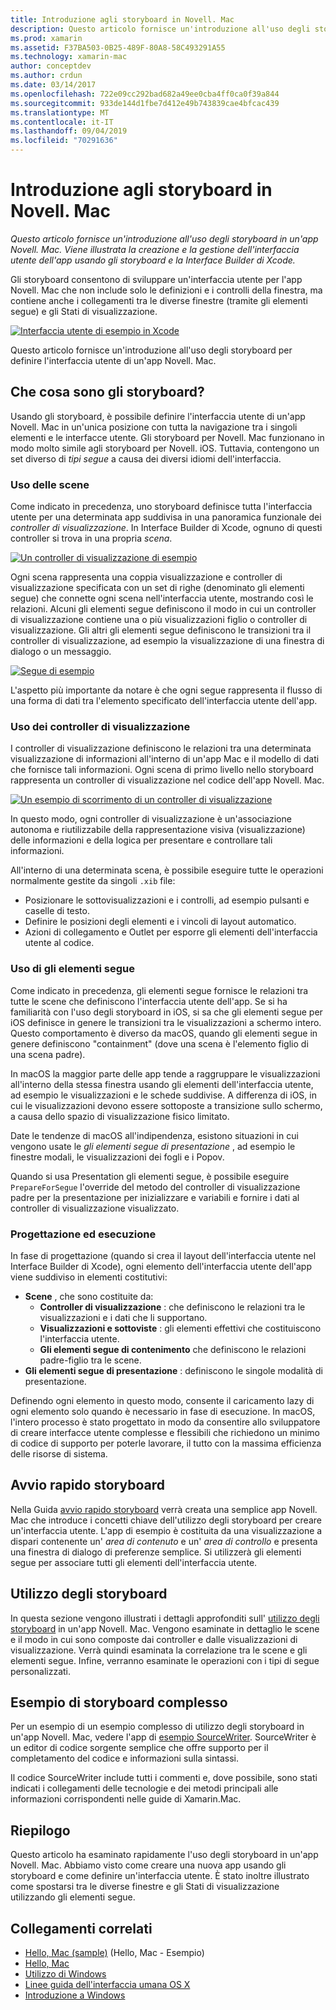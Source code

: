 ```yaml
---
title: Introduzione agli storyboard in Novell. Mac
description: Questo articolo fornisce un'introduzione all'uso degli storyboard in un'app Novell. Mac. Viene descritto come creare e gestire l'interfaccia utente dell'app usando gli storyboard e Interface Builder di Xcode.
ms.prod: xamarin
ms.assetid: F37BA503-0B25-489F-80A8-58C493291A55
ms.technology: xamarin-mac
author: conceptdev
ms.author: crdun
ms.date: 03/14/2017
ms.openlocfilehash: 722e09cc292bad682a49ee0cba4ff0ca0f39a844
ms.sourcegitcommit: 933de144d1fbe7d412e49b743839cae4bfcac439
ms.translationtype: MT
ms.contentlocale: it-IT
ms.lasthandoff: 09/04/2019
ms.locfileid: "70291636"
---
```

# <a name="introduction-to-storyboards-in-xamarinmac"></a>Introduzione agli storyboard in Novell. Mac

_Questo articolo fornisce un'introduzione all'uso degli storyboard in un'app Novell. Mac. Viene illustrata la creazione e la gestione dell'interfaccia utente dell'app usando gli storyboard e la Interface Builder di Xcode._

Gli storyboard consentono di sviluppare un'interfaccia utente per l'app Novell. Mac che non include solo le definizioni e i controlli della finestra, ma contiene anche i collegamenti tra le diverse finestre (tramite gli elementi segue) e gli Stati di visualizzazione.

[![](images/intro01.png "Interfaccia utente di esempio in Xcode")](images/intro01.png#lightbox)

Questo articolo fornisce un'introduzione all'uso degli storyboard per definire l'interfaccia utente di un'app Novell. Mac.

<a name="What-are-Storyboards" />

## <a name="what-are-storyboards"></a>Che cosa sono gli storyboard?

Usando gli storyboard, è possibile definire l'interfaccia utente di un'app Novell. Mac in un'unica posizione con tutta la navigazione tra i singoli elementi e le interfacce utente. Gli storyboard per Novell. Mac funzionano in modo molto simile agli storyboard per Novell. iOS. Tuttavia, contengono un set diverso di _tipi segue_ a causa dei diversi idiomi dell'interfaccia.

<a name="Working-with-Scenes" />

### <a name="working-with-scenes"></a>Uso delle scene

Come indicato in precedenza, uno storyboard definisce tutta l'interfaccia utente per una determinata app suddivisa in una panoramica funzionale dei _controller di visualizzazione_. In Interface Builder di Xcode, ognuno di questi controller si trova in una propria _scena_.

[![](images/intro02.png "Un controller di visualizzazione di esempio")](images/intro02.png#lightbox)

Ogni scena rappresenta una coppia visualizzazione e controller di visualizzazione specificata con un set di righe (denominato gli elementi segue) che connette ogni scena nell'interfaccia utente, mostrando così le relazioni. Alcuni gli elementi segue definiscono il modo in cui un controller di visualizzazione contiene una o più visualizzazioni figlio o controller di visualizzazione. Gli altri gli elementi segue definiscono le transizioni tra il controller di visualizzazione, ad esempio la visualizzazione di una finestra di dialogo o un messaggio. 

[![](images/intro03.png "Segue di esempio")](images/intro03.png#lightbox)

L'aspetto più importante da notare è che ogni segue rappresenta il flusso di una forma di dati tra l'elemento specificato dell'interfaccia utente dell'app.

<a name="Working-with-View-Controllers" />

### <a name="working-with-view-controllers"></a>Uso dei controller di visualizzazione

I controller di visualizzazione definiscono le relazioni tra una determinata visualizzazione di informazioni all'interno di un'app Mac e il modello di dati che fornisce tali informazioni. Ogni scena di primo livello nello storyboard rappresenta un controller di visualizzazione nel codice dell'app Novell. Mac.

[![](images/intro04.png "Un esempio di scorrimento di un controller di visualizzazione")](images/intro04.png#lightbox)

In questo modo, ogni controller di visualizzazione è un'associazione autonoma e riutilizzabile della rappresentazione visiva (visualizzazione) delle informazioni e della logica per presentare e controllare tali informazioni.

All'interno di una determinata scena, è possibile eseguire tutte le operazioni normalmente gestite da singoli `.xib` file: 

- Posizionare le sottovisualizzazioni e i controlli, ad esempio pulsanti e caselle di testo.
- Definire le posizioni degli elementi e i vincoli di layout automatico.
- Azioni di collegamento e Outlet per esporre gli elementi dell'interfaccia utente al codice.

<a name="Working-with-Segues" />

### <a name="working-with-segues"></a>Uso di gli elementi segue

Come indicato in precedenza, gli elementi segue fornisce le relazioni tra tutte le scene che definiscono l'interfaccia utente dell'app. Se si ha familiarità con l'uso degli storyboard in iOS, si sa che gli elementi segue per iOS definisce in genere le transizioni tra le visualizzazioni a schermo intero. Questo comportamento è diverso da macOS, quando gli elementi segue in genere definiscono "containment" (dove una scena è l'elemento figlio di una scena padre).

In macOS la maggior parte delle app tende a raggruppare le visualizzazioni all'interno della stessa finestra usando gli elementi dell'interfaccia utente, ad esempio le visualizzazioni e le schede suddivise. A differenza di iOS, in cui le visualizzazioni devono essere sottoposte a transizione sullo schermo, a causa dello spazio di visualizzazione fisico limitato.

Date le tendenze di macOS all'indipendenza, esistono situazioni in cui vengono usate le _gli elementi segue di presentazione_ , ad esempio le finestre modali, le visualizzazioni dei fogli e i Popov.

Quando si usa Presentation gli elementi segue, è possibile eseguire `PrepareForSegue` l'override del metodo del controller di visualizzazione padre per la presentazione per inizializzare e variabili e fornire i dati al controller di visualizzazione visualizzato.

<a name="Design-and-Run-Times" />

### <a name="design-and-run-times"></a>Progettazione ed esecuzione

In fase di progettazione (quando si crea il layout dell'interfaccia utente nel Interface Builder di Xcode), ogni elemento dell'interfaccia utente dell'app viene suddiviso in elementi costitutivi:

- **Scene** , che sono costituite da:
  - **Controller di visualizzazione** : che definiscono le relazioni tra le visualizzazioni e i dati che li supportano.
  - **Visualizzazioni e sottoviste** : gli elementi effettivi che costituiscono l'interfaccia utente.
  - **Gli elementi segue di contenimento** che definiscono le relazioni padre-figlio tra le scene.
- **Gli elementi segue di presentazione** : definiscono le singole modalità di presentazione. 

Definendo ogni elemento in questo modo, consente il caricamento lazy di ogni elemento solo quando è necessario in fase di esecuzione. In macOS, l'intero processo è stato progettato in modo da consentire allo sviluppatore di creare interfacce utente complesse e flessibili che richiedono un minimo di codice di supporto per poterle lavorare, il tutto con la massima efficienza delle risorse di sistema.

<a name="Storyboard-Quick-Start" />

## <a name="storyboard-quick-start"></a>Avvio rapido storyboard

Nella Guida [avvio rapido storyboard](~/mac/platform/storyboards/quickstart.md) verrà creata una semplice app Novell. Mac che introduce i concetti chiave dell'utilizzo degli storyboard per creare un'interfaccia utente. L'app di esempio è costituita da una visualizzazione a dispari contenente un' _area di contenuto_ e un' _area di controllo_ e presenta una finestra di dialogo di preferenze semplice. Si utilizzerà gli elementi segue per associare tutti gli elementi dell'interfaccia utente.

<a name="Working-with-Storyboards" />

## <a name="working-with-storyboards"></a>Utilizzo degli storyboard

In questa sezione vengono illustrati i dettagli approfonditi sull' [utilizzo degli storyboard](~/mac/platform/storyboards/indepth.md) in un'app Novell. Mac. Vengono esaminate in dettaglio le scene e il modo in cui sono composte dai controller e dalle visualizzazioni di visualizzazione. Verrà quindi esaminata la correlazione tra le scene e gli elementi segue. Infine, verranno esaminate le operazioni con i tipi di segue personalizzati. 

<a name="Complex-Storyboard-Example" />

## <a name="complex-storyboard-example"></a>Esempio di storyboard complesso

Per un esempio di un esempio complesso di utilizzo degli storyboard in un'app Novell. Mac, vedere l'app di [esempio SourceWriter](https://docs.microsoft.com/samples/xamarin/mac-samples/sourcewriter). SourceWriter è un editor di codice sorgente semplice che offre supporto per il completamento del codice e informazioni sulla sintassi.

Il codice SourceWriter include tutti i commenti e, dove possibile, sono stati indicati i collegamenti delle tecnologie e dei metodi principali alle informazioni corrispondenti nelle guide di Xamarin.Mac.

<a name="Summary" />

## <a name="summary"></a>Riepilogo

Questo articolo ha esaminato rapidamente l'uso degli storyboard in un'app Novell. Mac. Abbiamo visto come creare una nuova app usando gli storyboard e come definire un'interfaccia utente. È stato inoltre illustrato come spostarsi tra le diverse finestre e gli Stati di visualizzazione utilizzando gli elementi segue.


## <a name="related-links"></a>Collegamenti correlati

- [Hello, Mac (sample)](https://docs.microsoft.com/samples/xamarin/mac-samples/hello-mac) (Hello, Mac - Esempio)
- [Hello, Mac](~/mac/get-started/hello-mac.md)
- [Utilizzo di Windows](~/mac/user-interface/window.md)
- [Linee guida dell'interfaccia umana OS X](https://developer.apple.com/library/mac/documentation/UserExperience/Conceptual/OSXHIGuidelines/)
- [Introduzione a Windows](https://developer.apple.com/library/mac/documentation/Cocoa/Conceptual/WinPanel/Introduction.html#//apple_ref/doc/uid/10000031-SW1)
